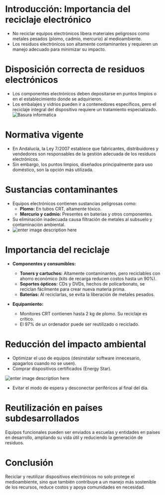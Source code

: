 ﻿# Introducción: Importancia del reciclaje electrónico

-   No reciclar equipos electrónicos libera materiales peligrosos como metales pesados (plomo, cadmio, mercurio) al medioambiente.
-   Los residuos electrónicos son altamente contaminantes y requieren un manejo adecuado para minimizar su impacto.

# Disposición correcta de residuos electrónicos
-   Los componentes electrónicos deben depositarse en puntos limpios o en el establecimiento donde se adquirieron.
-   Los embalajes y vidrios pueden ir a contenedores específicos, pero el reciclaje integral del dispositivo requiere un tratamiento especializado.
![Basura informatica](https://cdn.agenciasinc.es/var/ezwebin_site/storage/images/_aliases/img_1col/noticias/onu-la-basura-electronica-aumenta-cinco-veces-mas-rapido-que-su-reciclaje/11845921-1-esl-MX/ONU-la-basura-electronica-aumenta-cinco-veces-mas-rapido-que-su-reciclaje.jpg)
# Normativa vigente

-   En Andalucía, la Ley 7/2007 establece que fabricantes, distribuidores y vendedores son responsables de la gestión adecuada de los residuos electrónicos.
-   Sin embargo, los puntos limpios, diseñados principalmente para uso doméstico, son la opción más utilizada.
# Sustancias contaminantes

-   Equipos electrónicos contienen sustancias peligrosas como:
    -   **Plomo:** En tubos CRT, altamente tóxico.
    -   **Mercurio y cadmio:** Presentes en baterías y otros componentes.
-   Su eliminación inadecuada causa filtración de metales al subsuelo y contaminación ambiental.
- ![enter image description here](https://www.herbolariosaludnatural.com/img/cms/metales-pesados_2.jpg)
# Importancia del reciclaje
- **Componentes y consumibles:**
	-  **Toners y cartuchos:** Altamente contaminantes, pero reciclables con ahorro económico (kits de recarga reducen costos hasta un 90%).
    -   **Soportes ópticos:** CDs y DVDs, hechos de policarbonato, se reciclan fácilmente para crear nueva materia prima.
    -   **Baterías:** Al reciclarlas, se evita la liberación de metales pesados.
 - **Equipamiento:**

	-   Monitores CRT contienen hasta 2 kg de plomo. Su reciclaje es crítico.
	-   El 97% de un ordenador puede ser reutilizado o reciclado.
# Reducción del impacto ambiental

-   Optimizar el uso de equipos (desinstalar software innecesario, apagarlos cuando no se usen).
-   Comprar dispositivos certificados (Energy Star).

![enter image description here](https://upload.wikimedia.org/wikipedia/commons/thumb/7/73/Energy_Star_logo.svg/250px-Energy_Star_logo.svg.png)
-   Evitar el modo de espera y desconectar periféricos al final del día.
# Reutilización en países subdesarrollados

Equipos funcionales pueden ser enviados a escuelas y entidades en países en desarrollo, ampliando su vida útil y reduciendo la generación de residuos.


# Conclusión

Reciclar y reutilizar dispositivos electrónicos no solo protege el medioambiente, sino que también contribuye a un manejo más sostenible de los recursos, reduce costos y apoya comunidades en necesidad.
